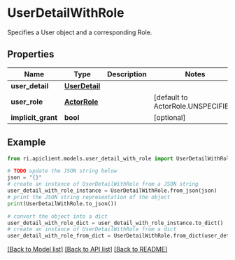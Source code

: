 # UserDetailWithRole

Specifies a User object and a corresponding Role.

## Properties

Name | Type | Description | Notes
------------ | ------------- | ------------- | -------------
**user_detail** | [**UserDetail**](UserDetail.md) |  | 
**user_role** | [**ActorRole**](ActorRole.md) |  | [default to ActorRole.UNSPECIFIED]
**implicit_grant** | **bool** |  | [optional] 

## Example

```python
from ri.apiclient.models.user_detail_with_role import UserDetailWithRole

# TODO update the JSON string below
json = "{}"
# create an instance of UserDetailWithRole from a JSON string
user_detail_with_role_instance = UserDetailWithRole.from_json(json)
# print the JSON string representation of the object
print(UserDetailWithRole.to_json())

# convert the object into a dict
user_detail_with_role_dict = user_detail_with_role_instance.to_dict()
# create an instance of UserDetailWithRole from a dict
user_detail_with_role_from_dict = UserDetailWithRole.from_dict(user_detail_with_role_dict)
```
[[Back to Model list]](../README.md#documentation-for-models) [[Back to API list]](../README.md#documentation-for-api-endpoints) [[Back to README]](../README.md)

